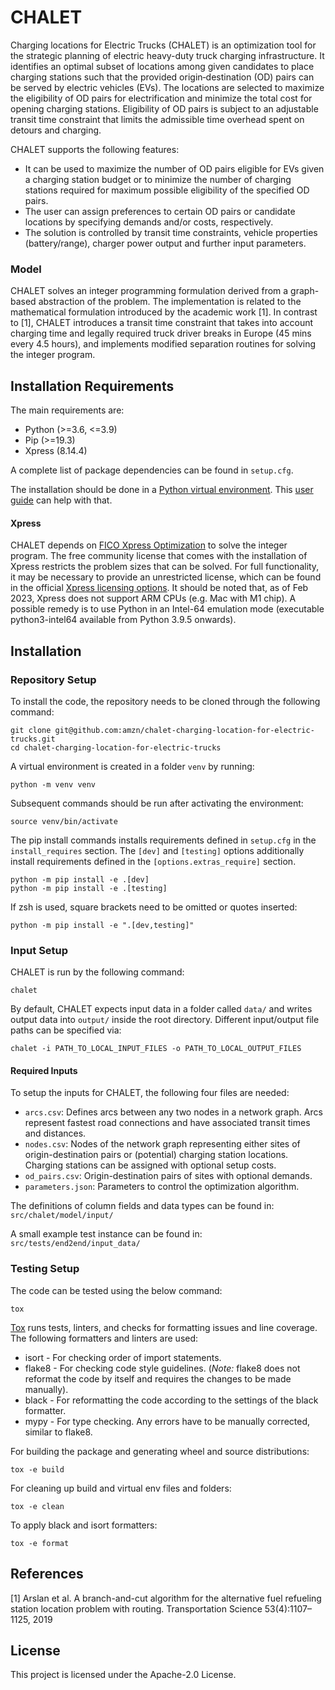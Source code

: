 # CHALET
Charging locations for Electric Trucks (CHALET) is an optimization tool for the strategic planning of electric heavy-duty truck charging infrastructure.
It identifies an optimal subset of locations among given candidates to place charging stations such that the provided origin‐destination (OD) pairs can be served by electric vehicles (EVs).
The locations are selected to maximize the eligibility of OD pairs for electrification and minimize the total cost for opening charging stations. Eligibility of OD pairs is subject to an adjustable transit time constraint that limits the admissible time overhead spent on detours and charging.

CHALET supports the following features:
* It can be used to maximize the number of OD pairs eligible for EVs given a charging station budget or to minimize the number of charging stations required for maximum possible eligibility of the specified OD pairs.
* The user can assign preferences to certain OD pairs or candidate locations by specifying demands and/or costs, respectively.
* The solution is controlled by transit time constraints, vehicle properties (battery/range), charger power output and further input parameters.

### Model
CHALET solves an integer programming formulation derived from a graph-based abstraction of the problem.
The implementation is related to the mathematical formulation introduced by the academic work [1].
In contrast to [1], CHALET introduces a transit time constraint that takes into account charging time and legally required truck driver breaks in Europe (45 mins every 4.5 hours), and implements modified separation routines for solving the integer program.

## Installation Requirements
The main requirements are:
*	Python (>=3.6, <=3.9)
*	Pip (>=19.3)
*	Xpress (8.14.4)

A complete list of package dependencies can be found in ``setup.cfg``.

The installation should be done in a [Python virtual environment](https://docs.python.org/3/library/venv.html).
This [user guide](https://packaging.python.org/guides/installing-using-pip-and-virtual-environments/) can help with that.


#### Xpress
CHALET depends on [FICO Xpress Optimization](https://www.fico.com/en/products/fico-xpress-optimization) to solve the integer program.
The free community license that comes with the installation of Xpress restricts the problem sizes that can be solved.
For full functionality, it may be necessary to provide an unrestricted license, which can be found in the official [Xpress licensing options](https://www.fico.com/en/fico-xpress-trial-and-licensing-options).
It should be noted that, as of Feb 2023, Xpress does not support ARM CPUs (e.g. Mac with M1 chip).
A possible remedy is to use Python in an Intel-64 emulation mode (executable python3-intel64 available from Python 3.9.5 onwards).

## Installation

### Repository Setup
To install the code, the repository needs to be cloned through the following command:

```shell
git clone git@github.com:amzn/chalet-charging-location-for-electric-trucks.git
cd chalet-charging-location-for-electric-trucks
```
A virtual environment is created in a folder `venv` by running:
```shell
python -m venv venv
```
Subsequent commands should be run after activating the environment:
```shell
source venv/bin/activate
```
The pip install commands installs requirements defined in `setup.cfg` in the `install_requires` section.
The `[dev]` and `[testing]` options additionally install requirements defined in the `[options.extras_require]` section.
```shell
python -m pip install -e .[dev]
python -m pip install -e .[testing]
```
If zsh is used, square brackets need to be omitted or quotes inserted:
```shell
python -m pip install -e ".[dev,testing]"
```

### Input Setup
CHALET is run by the following command:
```shell
chalet
```
By default, CHALET expects input data in a folder called `data/` and writes output data into `output/` inside the root directory.
Different input/output file paths can be specified via:
```shell
chalet -i PATH_TO_LOCAL_INPUT_FILES -o PATH_TO_LOCAL_OUTPUT_FILES
```

#### Required Inputs
To setup the inputs for CHALET, the following four files are needed:
*	`arcs.csv`: Defines arcs between any two nodes in a network graph. Arcs represent fastest road connections and have associated transit times and distances.
*	`nodes.csv`: Nodes of the network graph representing either sites of origin-destination pairs or (potential) charging station locations. Charging stations can be assigned with optional setup costs.
*	`od_pairs.csv`: Origin-destination pairs of sites with optional demands.
*	`parameters.json`: Parameters to control the optimization algorithm.

The definitions of column fields and data types can be found in:  ``src/chalet/model/input/``

A small example test instance can be found in: `src/tests/end2end/input_data/`

### Testing Setup
The code can be tested using the below command:
```shell
tox
```
[Tox](https://tox.wiki/en/latest/user_guide.html) runs tests, linters, and checks for formatting issues and line coverage.
The following formatters and linters are used:
*	isort - For checking order of import statements.
*	flake8 - For checking code style guidelines. (_Note:_ flake8 does not reformat the code by itself and requires the changes to be made manually).
*	black - For reformatting the code according to the settings of the black formatter.
*	mypy - For type checking. Any errors have to be manually corrected, similar to flake8.

For building the package and generating wheel and source distributions:
```shell
tox -e build
```
For cleaning up build and virtual env files and folders:
```shell
tox -e clean
```
To apply black and isort formatters:
```shell
tox -e format
```
## References
[1] Arslan et al. A branch-and-cut algorithm for the alternative fuel refueling station location problem with routing. Transportation Science 53(4):1107–1125, 2019
## License
This project is licensed under the Apache-2.0 License.
